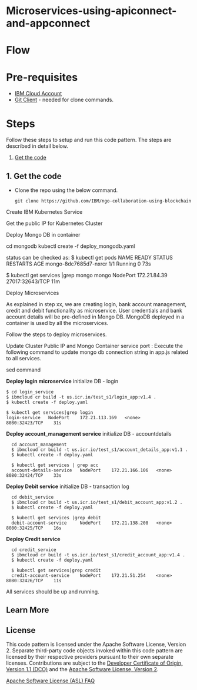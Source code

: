 # Microservices-using-apiconnect-and-appconnect

# Flow

# Pre-requisites
* [IBM Cloud Account](https://cloud.ibm.com)
* [Git Client](https://git-scm.com/downloads) - needed for clone commands.

# Steps

Follow these steps to setup and run this code pattern. The steps are described in detail below.

1. [Get the code](#1-get-the-code)

## 1. Get the code

- Clone the repo using the below command.
   ```
   git clone https://github.com/IBM/ngo-collaboration-using-blockchain
   ```
Create IBM Kubernetes Service

Get the public IP for Kubernetes Cluster

Deploy Mongo DB in container

cd mongodb
kubectl create -f deploy_mongodb.yaml

status can be checked as:
$ kubectl get pods
NAME                    READY   STATUS    RESTARTS   AGE
mongo-8dc7685d7-nxrcr   1/1     Running   0          73s

$ kubectl get services |grep mongo
mongo        NodePort    172.21.84.39   <none>        27017:32643/TCP   11m

Deploy Microservices

As explained in step xx, we are creating login, bank account management, credit and debit functionality as microservice. User credentials and bank account details will be pre-defined in Mongo DB. MongoDB deployed in a container is used by all the microservices.

Follow the steps to deploy microservices.

Update Cluster Public IP and Mongo Container service port : Execute the following command to update mongo db connection string in app.js related to all services.

sed command

**Deploy login microservice**
initialize DB - login
```
$ cd login_service
$ ibmcloud cr build -t us.icr.io/test_s1/login_app:v1.4 .
$ kubectl create -f deploy.yaml 

$ kubectl get services|grep login
login-service   NodePort    172.21.113.169   <none>        8080:32423/TCP    31s
```

**Deploy account_management service**
initialize DB - accountdetails
```
  cd account_management
  $ ibmcloud cr build -t us.icr.io/test_s1/account_details_app:v1.1 .
  $ kubectl create -f deploy.yaml 

  $ kubectl get services | grep acc
  account-details-service   NodePort    172.21.166.106   <none>        8080:32424/TCP    33s
```

**Deploy Debit service**
initialize DB - transaction log
```
  cd debit_service
  $ ibmcloud cr build -t us.icr.io/test_s1/debit_account_app:v1.2 .
  $ kubectl create -f deploy.yaml 

  $ kubectl get services |grep debit
  debit-account-service     NodePort    172.21.138.208   <none>        8080:32425/TCP    16s
```

**Deploy Credit service**
```
  cd credit_service
  $ ibmcloud cr build -t us.icr.io/test_s1/credit_account_app:v1.4 .
  $ kubectl create -f deploy.yaml 

  $ kubectl get services|grep credit
  credit-account-service    NodePort    172.21.51.254    <none>        8080:32426/TCP    11s
```

All services should be up and running.

## Learn More

<!-- keep this -->
## License

This code pattern is licensed under the Apache Software License, Version 2. Separate third-party code objects invoked within this code pattern are licensed by their respective providers pursuant to their own separate licenses. Contributions are subject to the [Developer Certificate of Origin, Version 1.1 (DCO)](https://developercertificate.org/) and the [Apache Software License, Version 2](https://www.apache.org/licenses/LICENSE-2.0.txt).

[Apache Software License (ASL) FAQ](https://www.apache.org/foundation/license-faq.html#WhatDoesItMEAN)

